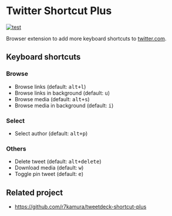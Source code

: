 # Twitter Shortcut Plus

[![test](https://github.com/r7kamura/twitter-shortcut-plus/actions/workflows/test.yml/badge.svg)](https://github.com/r7kamura/twitter-shortcut-plus/actions/workflows/test.yml)

Browser extension to add more keyboard shortcuts to [twitter.com](https://twitter.com/).

## Keyboard shortcuts

### Browse

- Browse links (default: <kbd>alt+l</kbd>)
- Browse links in background (default: <kbd>u</kbd>)
- Browse media (default: <kbd>alt+s</kbd>)
- Browse media in background (default: <kbd>i</kbd>)

### Select

- Select author (default: <kbd>alt+p</kbd>)

### Others

- Delete tweet (default: <kbd>alt+delete</kbd>)
- Download media (default: <kbd>w</kbd>)
- Toggle pin tweet (default: <kbd>e</kbd>)

## Related project

- <https://github.com/r7kamura/tweetdeck-shortcut-plus>
